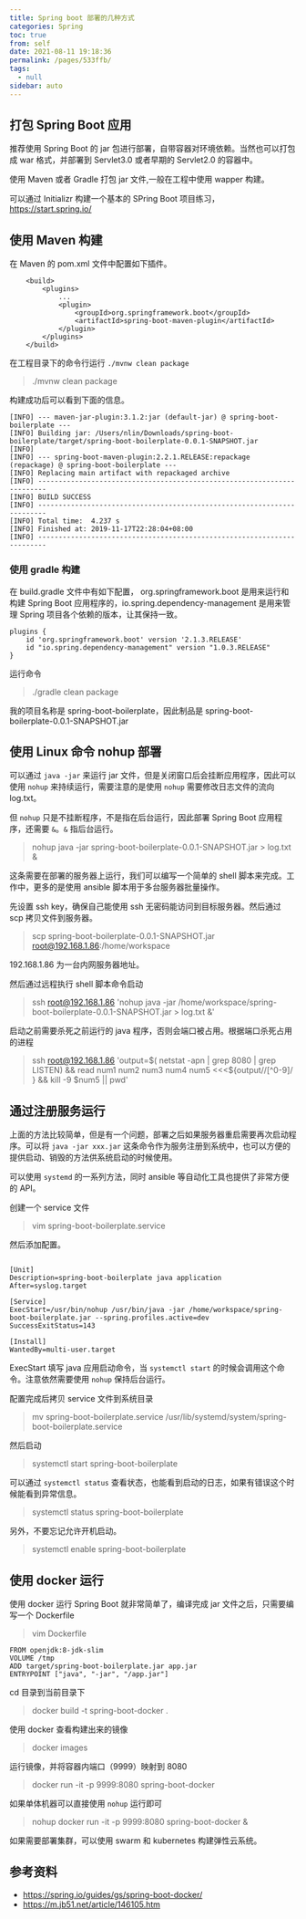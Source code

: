 ```yaml
---
title: Spring boot 部署的几种方式
categories: Spring
toc: true
from: self
date: 2021-08-11 19:18:36
permalink: /pages/533ffb/
tags: 
  - null
sidebar: auto
---
```


## 打包 Spring Boot 应用

推荐使用 Spring Boot 的 jar 包进行部署，自带容器对环境依赖。当然也可以打包成 war 格式，并部署到 Servlet3.0 或者早期的 Servlet2.0 的容器中。

使用 Maven 或者 Gradle 打包 jar 文件,一般在工程中使用 wapper 构建。

可以通过 Initializr 构建一个基本的 SPring Boot 项目练习， https://start.spring.io/ 

## 使用 Maven 构建

在 Maven 的 pom.xml 文件中配置如下插件。

```
	<build>
		<plugins>
            ...
			<plugin>
				<groupId>org.springframework.boot</groupId>
				<artifactId>spring-boot-maven-plugin</artifactId>
			</plugin>
		</plugins>
	</build>
```

在工程目录下的命令行运行 `./mvnw clean package`

> ./mvnw clean package 

构建成功后可以看到下面的信息。

```
[INFO] --- maven-jar-plugin:3.1.2:jar (default-jar) @ spring-boot-boilerplate ---
[INFO] Building jar: /Users/nlin/Downloads/spring-boot-boilerplate/target/spring-boot-boilerplate-0.0.1-SNAPSHOT.jar
[INFO] 
[INFO] --- spring-boot-maven-plugin:2.2.1.RELEASE:repackage (repackage) @ spring-boot-boilerplate ---
[INFO] Replacing main artifact with repackaged archive
[INFO] ------------------------------------------------------------------------
[INFO] BUILD SUCCESS
[INFO] ------------------------------------------------------------------------
[INFO] Total time:  4.237 s
[INFO] Finished at: 2019-11-17T22:28:04+08:00
[INFO] ------------------------------------------------------------------------

```

### 使用 gradle 构建


在 build.gradle 文件中有如下配置， org.springframework.boot 是用来运行和构建 Spring Boot 应用程序的，io.spring.dependency-management 是用来管理 Spring 项目各个依赖的版本，让其保持一致。

```
plugins {
    id 'org.springframework.boot' version '2.1.3.RELEASE'
    id "io.spring.dependency-management" version "1.0.3.RELEASE"
}

```

运行命令

> ./gradle clean package 


我的项目名称是 spring-boot-boilerplate，因此制品是 spring-boot-boilerplate-0.0.1-SNAPSHOT.jar

## 使用 Linux 命令 nohup 部署

可以通过 `java -jar` 来运行 jar 文件，但是关闭窗口后会挂断应用程序，因此可以使用 `nohup` 来持续运行，需要注意的是使用 `nohup` 需要修改日志文件的流向 log.txt。

但 `nohup` 只是不挂断程序，不是指在后台运行，因此部署 Spring Boot 应用程序，还需要 `&`。`&` 指后台运行。

> nohup java -jar spring-boot-boilerplate-0.0.1-SNAPSHOT.jar > log.txt &

这条需要在部署的服务器上运行，我们可以编写一个简单的 shell 脚本来完成。工作中，更多的是使用 ansible 脚本用于多台服务器批量操作。

先设置 ssh key，确保自己能使用 ssh 无密码能访问到目标服务器。然后通过 scp 拷贝文件到服务器。

>  scp spring-boot-boilerplate-0.0.1-SNAPSHOT.jar root@192.168.1.86:/home/workspace

192.168.1.86 为一台内网服务器地址。

然后通过远程执行 shell 脚本命令启动

>  ssh root@192.168.1.86 'nohup java -jar /home/workspace/spring-boot-boilerplate-0.0.1-SNAPSHOT.jar > log.txt &'

启动之前需要杀死之前运行的 java 程序，否则会端口被占用。根据端口杀死占用的进程

> ssh root@192.168.1.86 'output=$( netstat -apn | grep 8080 | grep LISTEN) && read num1 num2 num3 num4 num5  <<<${output//[^0-9]/ } && kill -9 $num5 || pwd'

## 通过注册服务运行

上面的方法比较简单，但是有一个问题，部署之后如果服务器重启需要再次启动程序。可以将 `java -jar xxx.jar` 这条命令作为服务注册到系统中，也可以方便的提供启动、销毁的方法供系统启动的时候使用。 

可以使用 `systemd` 的一系列方法，同时 ansible 等自动化工具也提供了非常方便的 API。

创建一个 service 文件

> vim spring-boot-boilerplate.service 

然后添加配置。

```

[Unit]
Description=spring-boot-boilerplate java application
After=syslog.target

[Service]
ExecStart=/usr/bin/nohup /usr/bin/java -jar /home/workspace/spring-boot-boilerplate.jar --spring.profiles.active=dev
SuccessExitStatus=143

[Install]
WantedBy=multi-user.target
```

ExecStart 填写 java 应用启动命令，当 `systemctl start` 的时候会调用这个命令。注意依然需要使用 `nohup` 保持后台运行。

配置完成后拷贝 service 文件到系统目录

> mv spring-boot-boilerplate.service /usr/lib/systemd/system/spring-boot-boilerplate.service

然后启动

> systemctl start spring-boot-boilerplate

可以通过 `systemctl status` 查看状态，也能看到启动的日志，如果有错误这个时候能看到异常信息。

> systemctl status spring-boot-boilerplate

另外，不要忘记允许开机启动。

> systemctl enable spring-boot-boilerplate


## 使用 docker 运行

使用 docker 运行 Spring Boot 就非常简单了，编译完成 jar 文件之后，只需要编写一个 Dockerfile

> vim Dockerfile

```
FROM openjdk:8-jdk-slim
VOLUME /tmp
ADD target/spring-boot-boilerplate.jar app.jar
ENTRYPOINT ["java", "-jar", "/app.jar"]
```

cd 目录到当前目录下

> docker build -t spring-boot-docker  .

使用 docker 查看构建出来的镜像

> docker images

运行镜像，并将容器内端口（9999）映射到 8080

> docker run -it -p 9999:8080 spring-boot-docker

如果单体机器可以直接使用 `nohup` 运行即可

> nohup docker run -it -p 9999:8080 spring-boot-docker &

如果需要部署集群，可以使用 swarm 和 kubernetes 构建弹性云系统。

## 参考资料

- https://spring.io/guides/gs/spring-boot-docker/
- https://m.jb51.net/article/146105.htm